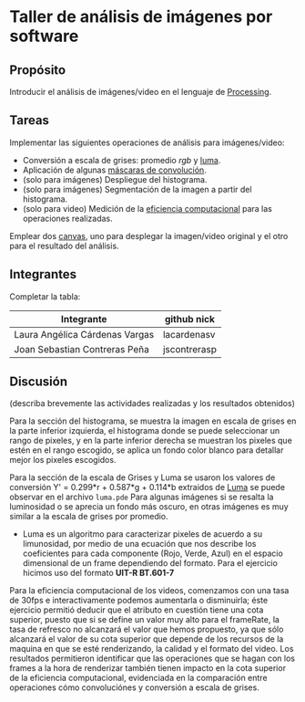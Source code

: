 # Taller de análisis de imágenes por software

## Propósito

Introducir el análisis de imágenes/video en el lenguaje de [Processing](https://processing.org/).

## Tareas

Implementar las siguientes operaciones de análisis para imágenes/video:

* Conversión a escala de grises: promedio _rgb_ y [luma](https://en.wikipedia.org/wiki/HSL_and_HSV#Disadvantages).
* Aplicación de algunas [máscaras de convolución](https://en.wikipedia.org/wiki/Kernel_(image_processing)).
* (solo para imágenes) Despliegue del histograma.
* (solo para imágenes) Segmentación de la imagen a partir del histograma.
* (solo para video) Medición de la [eficiencia computacional](https://processing.org/reference/frameRate.html) para las operaciones realizadas.

Emplear dos [canvas](https://processing.org/reference/PGrapvshics.html), uno para desplegar la imagen/video original y el otro para el resultado del análisis.

## Integrantes

Completar la tabla:

| Integrante | github nick |
|------------|-------------|
| Laura Angélica Cárdenas Vargas | lacardenasv            |
| Joan Sebastian Contreras Peña  | jscontrerasp            |

## Discusión

(describa brevemente las actividades realizadas y los resultados obtenidos)

Para la sección del histograma, se muestra la imagen en escala de grises en la parte inferior izquierda, el histograma donde se puede seleccionar un rango de pixeles, y en la parte inferior derecha se muestran los pixeles que estén en el rango escogido, se aplica un fondo color blanco para detallar mejor los pixeles escogidos.

Para la sección de la escala de Grises y Luma se usaron los valores de conversión Y' = 0.299\*r + 0.587\*g + 0.114\*b extraidos de [Luma](https://es.wikipedia.org/wiki/Luma_(v%C3%ADdeo)) se puede observar en el archivo `luma.pde` 
Para algunas imágenes si se resalta la luminosidad o se aprecia un fondo más oscuro, en otras imágenes es muy similar a la escala de grises por promedio.

* Luma es un algoritmo para caracterizar pixeles de acuerdo a su limunosidad, por medio de una ecuación que nos describe los coeficientes para cada componente (Rojo, Verde, Azul) en el espacio dimensional de un frame dependiendo del formato. Para el ejercicio hicimos uso del formato **UIT-R BT.601-7**


Para la eficiencia computacional de los videos, comenzamos con una tasa de 30fps e interactivamente podemos aumentarla o disminuirla; éste ejercicio permitió deducir que el atributo en cuestión tiene una cota superior, puesto que si se define un valor muy alto para el frameRate, la tasa de refresco no alcanzará el valor que hemos propuesto, ya que sólo alcanzará el valor de su cota superior que depende de los recursos de la maquina en que se esté renderizando, la calidad y el formato del video. Los resultados permitieron identificar que las operaciones que se hagan con los frames a la hora de renderizar también tienen impacto en la cota superior de la eficiencia computacional, evidenciada en la comparación entre operaciones cómo convoluciónes y conversión a escala de grises.


